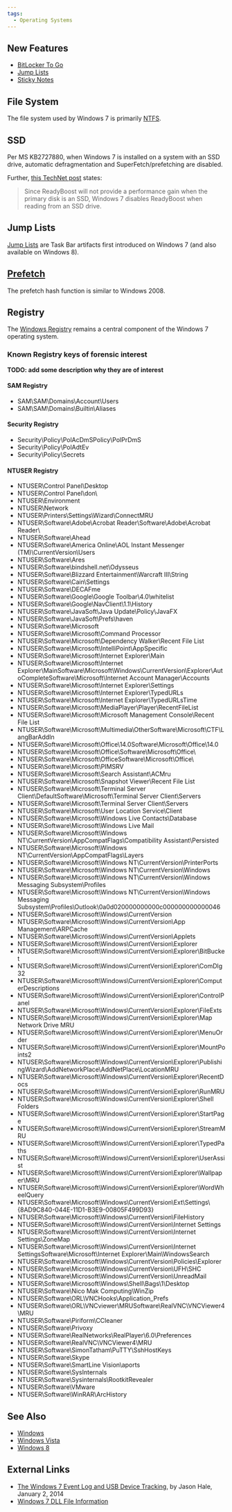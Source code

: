```yaml
---
tags:
  - Operating Systems
---
```

## New Features

- [BitLocker To Go](bitlocker_disk_encryption.md)
- [Jump Lists](jump_lists.md)
- [Sticky Notes](sticky_notes.md)

## File System

The file system used by Windows 7 is primarily [NTFS](ntfs.md).

## SSD

Per MS KB2727880, when Windows 7 is installed on a system with an SSD drive,
automatic defragmentation and SuperFetch/prefetching are disabled.

Further, [this TechNet
post](http://technet.microsoft.com/en-us/magazine/ff356869.aspx) states:

> Since ReadyBoost will not provide a performance gain when the primary
> disk is an SSD, Windows 7 disables ReadyBoost when reading from an SSD
> drive.

## Jump Lists

[Jump Lists](jump_lists.md) are Task Bar artifacts first
introduced on Windows 7 (and also available on Windows 8).

## [Prefetch](prefetch.md)

The prefetch hash function is similar to Windows 2008.

## Registry

The [Windows Registry](windows_registry.md) remains a central
component of the Windows 7 operating system.

### Known Registry keys of forensic interest

<b>TODO: add some description why they are of interest</b>

#### SAM Registry

- SAM\SAM\Domains\Account\Users
- SAM\SAM\Domains\Builtin\Aliases

#### Security Registry

- Security\Policy\PolAcDmSPolicy\PolPrDmS
- Security\Policy\PolAdtEv
- Security\Policy\Secrets

#### NTUSER Registry

- NTUSER\Control Panel\Desktop
- NTUSER\Control Panel\don\\
- NTUSER\Environment
- NTUSER\Network
- NTUSER\Printers\Settings\Wizard\ConnectMRU
- NTUSER\Software\Adobe\Acrobat Reader\Software\Adobe\Acrobat Reader\\
- NTUSER\Software\Ahead
- NTUSER\Software\America Online\AOL Instant Messenger
  (TM)\CurrentVersion\Users
- NTUSER\Software\Ares
- NTUSER\Software\bindshell.net\Odysseus
- NTUSER\Software\Blizzard Entertainment\Warcraft III\String
- NTUSER\Software\Cain\Settings
- NTUSER\Software\DECAFme
- NTUSER\Software\Google\Google Toolbar\4.0\whitelist
- NTUSER\Software\Google\NavClient\1.1\History
- NTUSER\Software\JavaSoft\Java Update\Policy\JavaFX
- NTUSER\Software\JavaSoft\Prefs\haven
- NTUSER\Software\Microsoft
- NTUSER\Software\Microsoft\Command Processor
- NTUSER\Software\Microsoft\Dependency Walker\Recent File List
- NTUSER\Software\Microsoft\IntelliPoint\AppSpecific
- NTUSER\Software\Microsoft\Internet Explorer\Main
- NTUSER\Software\Microsoft\Internet
  Explorer\MainSoftware\Microsoft\Windows\CurrentVersion\Explorer\AutoCompleteSoftware\Microsoft\Internet
  Account Manager\Accounts
- NTUSER\Software\Microsoft\Internet Explorer\Settings
- NTUSER\Software\Microsoft\Internet Explorer\TypedURLs
- NTUSER\Software\Microsoft\Internet Explorer\TypedURLsTime
- NTUSER\Software\Microsoft\MediaPlayer\Player\RecentFileList
- NTUSER\Software\Microsoft\Microsoft Management Console\Recent File
  List
- NTUSER\Software\Microsoft\Multimedia\OtherSoftware\Microsoft\CTF\LangBarAddIn
- NTUSER\Software\Microsoft\Office\14.0Software\Microsoft\Office\14.0
- NTUSER\Software\Microsoft\Office\Software\Microsoft\Office\\
- NTUSER\Software\Microsoft\OfficeSoftware\Microsoft\Office\\
- NTUSER\Software\Microsoft\PIMSRV
- NTUSER\Software\Microsoft\Search Assistant\ACMru
- NTUSER\Software\Microsoft\Snapshot Viewer\Recent File List
- NTUSER\Software\Microsoft\Terminal Server
  Client\DefaultSoftware\Microsoft\Terminal Server Client\Servers
- NTUSER\Software\Microsoft\Terminal Server Client\Servers
- NTUSER\Software\Microsoft\User Location Service\Client
- NTUSER\Software\Microsoft\Windows Live Contacts\Database
- NTUSER\Software\Microsoft\Windows Live Mail
- NTUSER\Software\Microsoft\Windows
  NT\CurrentVersion\AppCompatFlags\Compatibility Assistant\Persisted
- NTUSER\Software\Microsoft\Windows
  NT\CurrentVersion\AppCompatFlags\Layers
- NTUSER\Software\Microsoft\Windows NT\CurrentVersion\PrinterPorts
- NTUSER\Software\Microsoft\Windows NT\CurrentVersion\Windows
- NTUSER\Software\Microsoft\Windows NT\CurrentVersion\Windows Messaging
  Subsystem\Profiles
- NTUSER\Software\Microsoft\Windows NT\CurrentVersion\Windows Messaging
  Subsystem\Profiles\Outlook\0a0d020000000000c000000000000046
- NTUSER\Software\Microsoft\Windows\CurrentVersion
- NTUSER\Software\Microsoft\Windows\CurrentVersion\App
  Management\ARPCache
- NTUSER\Software\Microsoft\Windows\CurrentVersion\Applets
- NTUSER\Software\Microsoft\Windows\CurrentVersion\Explorer
- NTUSER\Software\Microsoft\Windows\CurrentVersion\Explorer\BitBucket
- NTUSER\Software\Microsoft\Windows\CurrentVersion\Explorer\ComDlg32
- NTUSER\Software\Microsoft\Windows\CurrentVersion\Explorer\ComputerDescriptions
- NTUSER\Software\Microsoft\Windows\CurrentVersion\Explorer\ControlPanel
- NTUSER\Software\Microsoft\Windows\CurrentVersion\Explorer\FileExts
- NTUSER\Software\Microsoft\Windows\CurrentVersion\Explorer\Map Network
  Drive MRU
- NTUSER\Software\Microsoft\Windows\CurrentVersion\Explorer\MenuOrder
- NTUSER\Software\Microsoft\Windows\CurrentVersion\Explorer\MountPoints2
- NTUSER\Software\Microsoft\Windows\CurrentVersion\Explorer\PublishingWizard\AddNetworkPlace\AddNetPlace\LocationMRU
- NTUSER\Software\Microsoft\Windows\CurrentVersion\Explorer\RecentDocs
- NTUSER\Software\Microsoft\Windows\CurrentVersion\Explorer\RunMRU
- NTUSER\Software\Microsoft\Windows\CurrentVersion\Explorer\Shell
  Folders
- NTUSER\Software\Microsoft\Windows\CurrentVersion\Explorer\StartPage
- NTUSER\Software\Microsoft\Windows\CurrentVersion\Explorer\StreamMRU
- NTUSER\Software\Microsoft\Windows\CurrentVersion\Explorer\TypedPaths
- NTUSER\Software\Microsoft\Windows\CurrentVersion\Explorer\UserAssist
- NTUSER\Software\Microsoft\Windows\CurrentVersion\Explorer\Wallpaper\MRU
- NTUSER\Software\Microsoft\Windows\CurrentVersion\Explorer\WordWheelQuery
- NTUSER\Software\Microsoft\Windows\CurrentVersion\Ext\Settings\\{8AD9C840-044E-11D1-B3E9-00805F499D93}
- NTUSER\Software\Microsoft\Windows\CurrentVersion\FileHistory
- NTUSER\Software\Microsoft\Windows\CurrentVersion\Internet Settings
- NTUSER\Software\Microsoft\Windows\CurrentVersion\Internet
  Settings\ZoneMap
- NTUSER\Software\Microsoft\Windows\CurrentVersion\Internet
  SettingsSoftware\Microsoft\Internet Explorer\Main\WindowsSearch
- NTUSER\Software\Microsoft\Windows\CurrentVersion\Policies\Explorer
- NTUSER\Software\Microsoft\Windows\CurrentVersion\UFH\SHC
- NTUSER\Software\Microsoft\Windows\CurrentVersion\UnreadMail
- NTUSER\Software\Microsoft\Windows\Shell\Bags\1\Desktop
- NTUSER\Software\Nico Mak Computing\WinZip
- NTUSER\Software\ORL\VNCHooks\Application_Prefs
- NTUSER\Software\ORL\VNCviewer\MRUSoftware\RealVNC\VNCViewer4\MRU
- NTUSER\Software\Piriform\CCleaner
- NTUSER\Software\Privoxy
- NTUSER\Software\RealNetworks\RealPlayer\6.0\Preferences
- NTUSER\Software\RealVNC\VNCViewer4\MRU
- NTUSER\Software\SimonTatham\PuTTY\SshHostKeys
- NTUSER\Software\Skype
- NTUSER\Software\SmartLine Vision\aports
- NTUSER\Software\SysInternals
- NTUSER\Software\Sysinternals\RootkitRevealer
- NTUSER\Software\VMware
- NTUSER\Software\WinRAR\ArcHistory

## See Also

- [Windows](windows.md)
- [Windows Vista](windows_vista.md)
- [Windows 8](windows_8.md)

## External Links

- [The Windows 7 Event Log and USB Device Tracking](http://dfstream.blogspot.ch/2014/01/the-windows-7-event-log-and-usb-device.html),
  by Jason Hale, January 2, 2014
- [Windows 7 DLL File Information](http://www.win7dll.info/)
